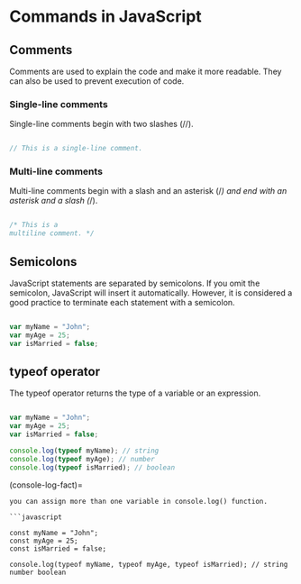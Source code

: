 # Commands in JavaScript

## Comments

Comments are used to explain the code and make it more readable. They can also be used to prevent execution of code.

### Single-line comments

Single-line comments begin with two slashes (//).

```javascript

// This is a single-line comment.

```

### Multi-line comments

Multi-line comments begin with a slash and an asterisk (/*) and end with an asterisk and a slash (*/).

```javascript

/* This is a
multiline comment. */

```

## Semicolons

JavaScript statements are separated by semicolons. If you omit the semicolon, JavaScript will insert it automatically. However, it is considered a good practice to terminate each statement with a semicolon.

```javascript

var myName = "John";
var myAge = 25;
var isMarried = false;

```

## typeof operator

The typeof operator returns the type of a variable or an expression.

```javascript

var myName = "John";
var myAge = 25;
var isMarried = false;

console.log(typeof myName); // string
console.log(typeof myAge); // number
console.log(typeof isMarried); // boolean

```
(console-log-fact)=
```{note}
you can assign more than one variable in console.log() function.

```javascript

const myName = "John";
const myAge = 25;
const isMarried = false;

console.log(typeof myName, typeof myAge, typeof isMarried); // string number boolean
```
```
